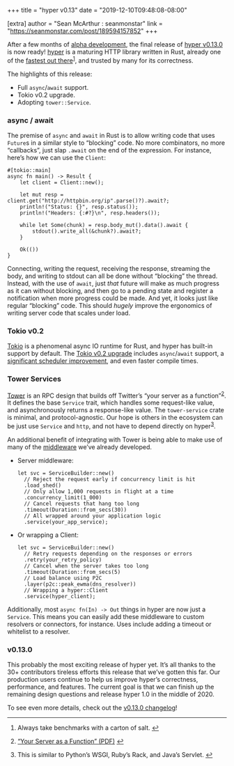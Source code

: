 +++
title = "hyper v0.13"
date = "2019-12-10T09:48:08-08:00"

[extra]
author = "Sean McArthur : seanmonstar"
link = "https://seanmonstar.com/post/189594157852"
+++
<p>After a few months of <a href="https://seanmonstar.com/post/187493499882/hyper-alpha-supports-asyncawait">alpha development</a>, the final release of <a href="https://github.com/hyperium/hyper/releases/tag/v0.13.0">hyper v0.13.0</a> is now ready! <a href="https://hyper.rs">hyper</a> is a maturing HTTP library written in Rust, already one of the <a href="https://www.techempower.com/benchmarks/#section=data-r18&amp;hw=ph&amp;test=plaintext">fastest out there</a><sup id="fnref:1"><a href="#fn:1" class="footnote-ref" role="doc-noteref">1</a></sup>, and trusted by many for its correctness.</p>

<p>The highlights of this release:</p>

<ul><li>Full <code>async</code>/<code>await</code> support.</li>
<li>Tokio v0.2 upgrade.</li>
<li>Adopting <code>tower::Service</code>.</li>
</ul><h3>async / await</h3>

<p>The premise of <code>async</code> and <code>await</code> in Rust is to allow writing code that uses <code>Future</code>s in a similar style to &ldquo;blocking&rdquo; code. No more combinators, no more &ldquo;callbacks&rdquo;, just slap <code>.await</code> on the end of the expression. For instance, here&rsquo;s how we can use the <code>Client</code>:</p>

<pre><code class="rust">#[tokio::main]
async fn main() -&gt; Result {
    let client = Client::new();

    let mut resp = client.get("http://httpbin.org/ip".parse()?).await?;
    println!("Status: {}", resp.status());
    println!("Headers: {:#?}\n", resp.headers());

    while let Some(chunk) = resp.body_mut().data().await {
        stdout().write_all(&amp;chunk?).await?;
    }

    Ok(())
}
</code></pre>

<p>Connecting, writing the request, receiving the response, streaming the body, and writing to stdout can all be done without &ldquo;blocking&rdquo; the thread. Instead, with the use of <code>await</code>, just <em>that</em> future will make as much progress as it can without blocking, and then go to a pending state and register a notification when more progress could be made. And yet, it looks just like regular &ldquo;blocking&rdquo; code. This should <em>hugely</em> improve the ergonomics of writing server code that scales under load.</p>

<h3>Tokio v0.2</h3>

<p><a href="https://tokio.rs">Tokio</a> is a phenomenal async IO runtime for Rust, and hyper has built-in support by default. The <a href="https://tokio.rs/blog/2019-11-tokio-0-2/">Tokio v0.2 upgrade</a> includes <code>async</code>/<code>await</code> support, a <a href="https://tokio.rs/blog/2019-10-scheduler/">significant scheduler improvement</a>, and even faster compile times.</p>

<h3>Tower Services</h3>

<p><a href="https://github.com/tower-rs/tower">Tower</a> is an RPC design that builds off Twitter&rsquo;s &ldquo;your server as a function&rdquo;<sup id="fnref:2"><a href="#fn:2" class="footnote-ref" role="doc-noteref">2</a></sup>. It defines the base <code>Service</code> trait, which handles some request-like value, and asynchronously returns a response-like value. The <code>tower-service</code> crate is minimal, and protocol-agnostic. Our hope is others in the ecosystem can be just use <code>Service</code> and <code>http</code>, and not have to depend directly on hyper<sup id="fnref:3"><a href="#fn:3" class="footnote-ref" role="doc-noteref">3</a></sup>.</p>

<p>An additional benefit of integrating with Tower is being able to make use of many of the <a href="https://github.com/tower-rs/tower">middleware</a> we&rsquo;ve already developed.</p>

<ul><li><p>Server middleware:</p>

<pre><code class="rust">let svc = ServiceBuilder::new()
  // Reject the request early if concurrency limit is hit
  .load_shed()
  // Only allow 1,000 requests in flight at a time
  .concurrency_limit(1_000)
  // Cancel requests that hang too long
  .timeout(Duration::from_secs(30))
  // All wrapped around your application logic
  .service(your_app_service);
</code></pre></li>
<li><p>Or wrapping a Client:</p>

<pre><code class="rust">let svc = ServiceBuilder::new()
  // Retry requests depending on the responses or errors
  .retry(your_retry_policy)
  // Cancel when the server takes too long
  .timeout(Duration::from_secs(5)
  // Load balance using P2C
  .layer(p2c::peak_ewma(dns_resolver))
  // Wrapping a hyper::Client
  .service(hyper_client);
</code></pre></li>
</ul><p>Additionally, most <code>async fn(In) -&gt; Out</code> things in hyper are now just a <code>Service</code>. This means you can easily add these middleware to custom resolvers or connectors, for instance. Uses include adding a timeout or whitelist to a resolver.</p>

<h3>v0.13.0</h3>

<p>This probably the most exciting release of hyper yet. It&rsquo;s all thanks to the 30+ contributors tireless efforts this release that we&rsquo;ve gotten this far. Our production users continue to help us improve hyper&rsquo;s correctness, performance, and features. The current goal is that we can finish up the remaining design questions and release hyper 1.0 in the middle of 2020.</p>

<p>To see even more details, check out the <a href="https://github.com/hyperium/hyper/releases/tag/v0.13.0">v0.13.0 changelog</a>!</p>

<div class="footnotes" role="doc-endnotes">
<hr><ol><li id="fn:1" role="doc-endnote">
<p>Always take benchmarks with a carton of salt. <a href="#fnref:1" class="footnote-backref" role="doc-backlink">↩︎</a></p>
</li>

<li id="fn:2" role="doc-endnote">
<p><a href="https://monkey.org/~marius/funsrv.pdf">&ldquo;Your Server as a Function&rdquo; (PDF)</a> <a href="#fnref:2" class="footnote-backref" role="doc-backlink">↩︎</a></p>
</li>

<li id="fn:3" role="doc-endnote">
<p>This is similar to Python&rsquo;s WSGI, Ruby&rsquo;s Rack, and Java&rsquo;s Servlet. <a href="#fnref:3" class="footnote-backref" role="doc-backlink">↩︎</a></p>
</li>

</ol></div>